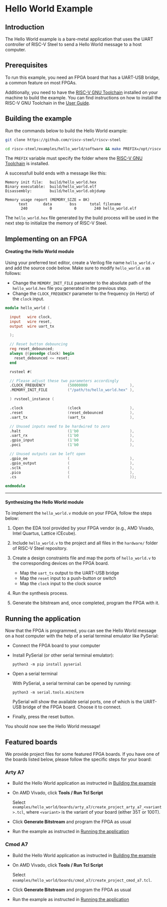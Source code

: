 # Hello World Example

## Introduction

The Hello World example is a bare-metal application that uses the UART controller of RISC-V Steel to send a Hello World message to a host computer.

## Prerequisites

To run this example, you need an FPGA board that has a UART-USB bridge, a common feature on most FPGAs.

Additionally, you need to have the [RISC-V GNU Toolchain](https://github.com/riscv-collab/riscv-gnu-toolchain) installed on your machine to build the example. You can find instructions on how to install the RISC-V GNU Toolchain in the [User Guide](../userguide.md#prerequisites).

## Building the example

Run the commands below to build the Hello World example:

```bash title="1. Clone RISC-V Steel repository"
git clone https://github.com/riscv-steel/riscv-steel
```

```bash title="2. Build the software for the Hello World example"
cd riscv-steel/examples/hello_world/software && make PREFIX=/opt/riscv
```

The `PREFIX` variable must specify the folder where the [RISC-V GNU Toolchain](../userguide.md#prerequisites) is installed.

A successfull build ends with a message like this:

```title="Successful build report"
Memory init file:   build/hello_world.hex
Binary executable:  build/hello_world.elf
Disassembly:        build/hello_world.objdump

Memory usage report (MEMORY_SIZE = 8K)
      text       data        bss      total filename
       240          0          0        240 hello_world.elf
```

The `hello_world.hex` file generated by the build process will be used in the next step to initialize the memory of RISC-V Steel.

## Implementing on an FPGA

<h4>Creating the Hello World module</h4>

Using your preferred text editor, create a Verilog file name `hello_world.v` and add the source code below. Make sure to modify `hello_world.v` as follows:

- Change the `MEMORY_INIT_FILE` parameter to the absolute path of the `hello_world.hex` file you generated in the previous step.
- Change the `CLOCK_FREQUENCY` parameter to the frequency (in Hertz) of the `clock` input.

```verilog title="hello_world.v"
module hello_world (

  input   wire clock,
  input   wire reset,
  output  wire uart_tx

  );

  // Reset button debouncing
  reg reset_debounced;
  always @(posedge clock) begin
    reset_debounced <= reset;
  end

  rvsteel #(

  // Please adjust these two parameters accordingly
  .CLOCK_FREQUENCY          (50000000                   ),
  .MEMORY_INIT_FILE         ("/path/to/hello_world.hex" ),

  ) rvsteel_instance (

  .clock                    (clock                      ),
  .reset                    (reset_debounced            ),
  .uart_tx                  (uart_tx                    ),

  // Unused inputs need to be hardwired to zero
  .halt                     (1'b0                       ),
  .uart_rx                  (1'b0                       ),
  .gpio_input               (1'b0                       ),
  .poci                     (1'b0                       ),

  // Unused outputs can be left open  
  .gpio_oe                  (                           ),
  .gpio_output              (                           ),
  .sclk                     (                           ),
  .pico                     (                           ),  
  .cs                       (                           ));

endmodule
```

---

<h4>Synthesizing the Hello World module</h4>

To implement the `hello_world.v` module on your FPGA, follow the steps below:

1. Open the EDA tool provided by your FPGA vendor (e.g., AMD Vivado, Intel Quartus, Lattice iCEcube).

2. Include `hello_world.v` to the project and all files in the `hardware/` folder of RISC-V Steel repository.

3. Create a design constraints file and map the ports of `hello_world.v` to the corresponding devices on the FPGA board.

    - Map the `uart_tx` output to the UART-USB bridge
    - Map the `reset` input to a push-button or switch
    - Map the `clock` input to the clock source

4. Run the synthesis process.

4. Generate the bitstream and, once completed, program the FPGA with it.

## Running the application

Now that the FPGA is programmed, you can see the Hello World message on a host computer with the help of a serial terminal emulator like PySerial:

- Connect the FPGA board to your computer
- Install PySerial (or other serial terminal emulator):
    
    ```
    python3 -m pip install pyserial
    ```

- Open a serial terminal

    With PySerial, a serial terminal can be opened by running:
    
    ```
    python3 -m serial.tools.miniterm
    ```

    PySerial will show the available serial ports, one of which is the UART-USB bridge of the FPGA board. Choose it to connect.

- Finally, press the reset button.

You should now see the Hello World message!

## Featured boards

We provide project files for some featured FPGA boards. If you have one of the boards listed below, please follow the specific steps for your board:

### Arty A7

- Build the Hello World application as instructed in [Building the example](#building-the-example)
- On AMD Vivado, click __Tools / Run Tcl Script__

    Select `examples/hello_world/boards/arty_a7/create_project_arty_a7_<variant>.tcl`, where `<variant>` is the variant of your board (either 35T or 100T).

- Click **Generate Bitstream** and program the FPGA as usual
- Run the example as instructed in [Running the application](#running-the-application)

### Cmod A7

- Build the Hello World application as instructed in [Building the example](#building-the-example)
- On AMD Vivado, click __Tools / Run Tcl Script__

    Select `examples/hello_world/boards/cmod_a7/create_project_cmod_a7.tcl`.

- Click **Generate Bitstream** and program the FPGA as usual
- Run the example as instructed in [Running the application](#running-the-application)

</br>
</br>